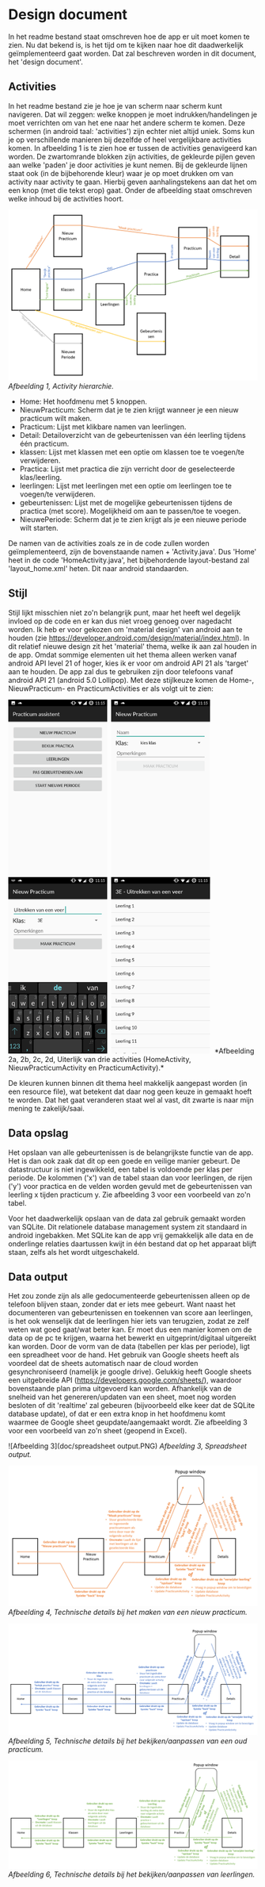 # Design document

In het readme bestand staat omschreven hoe de app er uit moet komen te zien. Nu dat bekend is, is het tijd om te kijken naar hoe dit daadwerkelijk geïmplementeerd gaat worden. Dat zal beschreven worden in dit document, het 'design document'.

## Activities
In het readme bestand zie je hoe je van scherm naar scherm kunt navigeren. Dat wil zeggen: welke knoppen je moet indrukken/handelingen je moet verrichten om van het ene naar het andere scherm te komen. Deze schermen (in android taal: 'activities') zijn echter niet altijd uniek. Soms kun je op verschillende manieren bij dezelfde of heel vergelijkbare activities komen. In afbeelding 1 is te zien hoe er tussen de activities genavigeerd kan worden. De zwartomrande blokken zijn activities, de gekleurde pijlen geven aan welke 'paden' je door activities je kunt nemen. Bij de gekleurde lijnen staat ook (in de bijbehorende kleur) waar je op moet drukken om van activity naar activity te gaan. Hierbij geven aanhalingstekens aan dat het om een knop (met die tekst erop) gaat. Onder de afbeelding staat omschreven welke inhoud bij de activities hoort.

![Afbeelding 1](doc/Activity%20hierarchie.png)
*Afbeelding 1, Activity hierarchie.*

- Home: Het hoofdmenu met 5 knoppen.
- NieuwPracticum: Scherm dat je te zien krijgt wanneer je een nieuw practicum wilt maken.
- Practicum: Lijst met klikbare namen van leerlingen.
- Detail: Detailoverzicht van de gebeurtenissen van één leerling tijdens één practicum.
- klassen: Lijst met klassen met een optie om klassen toe te voegen/te verwijderen.
- Practica: Lijst met practica die zijn verricht door de geselecteerde klas/leerling.
- leerlingen: Lijst met leerlingen met een optie om leerlingen toe te voegen/te verwijderen.
- gebeurtenissen: Lijst met de mogelijke gebeurtenissen tijdens de practica (met score). Mogelijkheid om aan te passen/toe te voegen.
- NieuwePeriode: Scherm dat je te zien krijgt als je een nieuwe periode wilt starten.

De namen van de activities zoals ze in de code zullen worden geïmplementeerd, zijn de bovenstaande namen + 'Activity.java'. Dus 'Home' heet in de code 'HomeActivity.java', het bijbehordende layout-bestand zal 'layout_home.xml' heten. Dit naar android standaarden.

## Stijl
Stijl lijkt misschien niet zo'n belangrijk punt, maar het heeft wel degelijk invloed op de code en er kan dus niet vroeg genoeg over nagedacht worden. Ik heb er voor gekozen om 'material design' van android aan te houden (zie https://developer.android.com/design/material/index.html). In dit relatief nieuwe design zit het 'material' thema, welke ik aan zal houden in de app. Omdat sommige elementen uit het thema alleen werken vanaf android API level 21 of hoger, kies ik er voor om android API 21 als 'target' aan te houden. De app zal dus te gebruiken zijn door telefoons vanaf android API 21 (android 5.0 Lollipop). Met deze stijlkeuze komen de Home-, NieuwPracticum- en PracticumActivities er als volgt uit te zien:

<kbd>
  <img src="doc/HomeActivity.png" width="200">
</kbd>
<kbd>
<img src="doc/NieuwPracticumActivity_1.png" width="200">
</kbd>
<kbd>
<img src="doc/NieuwPracticumActivity_2.png" width="200">
</kbd>
<kbd>
<img src="doc/PracticumActivity.png" width="200">
</kbd>
*Afbeelding 2a, 2b, 2c, 2d, Uiterlijk van drie activities (HomeActivity, NieuwPracticumActivity en PracticumActivity).*

De kleuren kunnen binnen dit thema heel makkelijk aangepast worden (in een resource file), wat betekent dat daar nog geen keuze in gemaakt hoeft te worden. Dat het gaat veranderen staat wel al vast, dit zwarte is naar mijn mening te zakelijk/saai.


## Data opslag
Het opslaan van alle gebeurtenissen is de belangrijkste functie van de app. Het is dan ook zaak dat dit op een goede en veilige manier gebeurt. De datastructuur is niet ingewikkeld, een tabel is voldoende per klas per periode. De kolommen ('x') van de tabel staan dan voor leerlingen, de rijen ('y') voor practica en de velden worden gevuld met de gebeurtenissen van leerling x tijden practicum y. Zie afbeelding 3 voor een voorbeeld van zo'n tabel.

Voor het daadwerkelijk opslaan van de data zal gebruik gemaakt worden van SQLite. Dit relationele database management system zit standaard in android ingebakken. Met SQLite kan de app vrij gemakkelijk alle data en de onderlinge relaties daartussen kwijt in één bestand dat op het apparaat blijft staan, zelfs als het wordt uitgeschakeld.

## Data output
Het zou zonde zijn als alle gedocumenteerde gebeurtenissen alleen op de telefoon blijven staan, zonder dat er iets mee gebeurt. Want naast het documenteren van gebeurtenissen en toekennen van score aan leerlingen, is het ook wenselijk dat de leerlingen hier iets van terugzien, zodat ze zelf weten wat goed gaat/wat beter kan. Er moet dus een manier komen om de data op de pc te krijgen, waarna het bewerkt en uitgeprint/digitaal uitgereikt kan worden. Door de vorm van de data (tabellen per klas per periode), ligt een spreadheet voor de hand. Het gebruik van Google sheets heeft als voordeel dat de sheets automatisch naar de cloud worden gesynchroniseerd (namelijk je google drive). Gelukkig heeft Google sheets een uitgebreide API (https://developers.google.com/sheets/), waardoor bovenstaande plan prima uitgevoerd kan worden. Afhankelijk van de snelheid van het genereren/updaten van een sheet, moet nog worden besloten of dit 'realtime' zal gebeuren (bijvoorbeeld elke keer dat de SQLite database update), of dat er een extra knop in het hoofdmenu komt waarmee de Google sheet geupdate/aangemaakt wordt. Zie afbeelding 3 voor een voorbeeld van zo'n sheet (geopend in Excel).

![Afbeelding 3](doc/spreadsheet output.PNG)
*Afbeelding 3, Spreadsheet output.*

![Afbeelding 4](doc/pad_nieuw_practicum.png)
*Afbeelding 4, Technische details bij het maken van een nieuw practicum.*

![Afbeelding 5](doc/pad_bekijk_practica.png)
*Afbeelding 5, Technische details bij het bekijken/aanpassen van een oud practicum.*

![Afbeelding 6](doc/pad_leerlingen.png)
*Afbeelding 6, Technische details bij het bekijken/aanpassen van leerlingen.*




